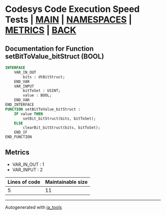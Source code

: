 # Codesys Code Execution Speed Tests | [MAIN] | [NAMESPACES] | [METRICS] | [BACK]  

## Documentation for Function setBitToValue_bitStruct (BOOL)  

```pascal
INTERFACE
    VAR_IN_OUT 
        bits : dtBitStruct;
    END_VAR
    VAR_INPUT 
        bitToSet : USINT;
        value : BOOL;
    END_VAR
END_INTERFACE
FUNCTION setBitToValue_bitStruct :
    IF value THEN
    	setBit_bitStruct(bits, bitToSet);
    ELSE
    	clearBit_bitStruct(bits, bitToSet);
    END_IF
END_FUNCTION
```

## Metrics  

- VAR_IN_OUT : 1
- VAR_INPUT : 2

| Lines of code | Maintainable size |
| ------------- | ----------------- |
| 5 | 11 |

---
Autogenerated with [ia_tools](https://github.com/tkucic/ia_tools)  

[MAIN]: ../../../../index_st.md
[NAMESPACES]: ../../nsList_st.md
[METRICS]: ../../../metrics_st.md
[BACK]: ../nsMain_st.md
